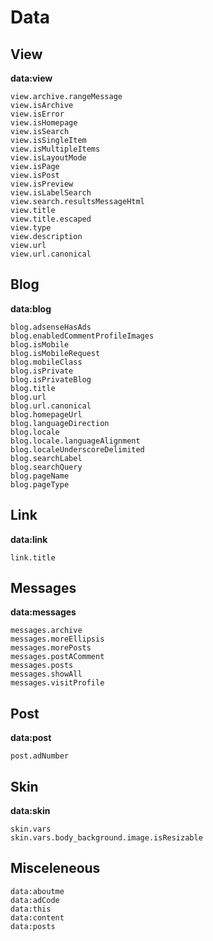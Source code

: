 # Data
## View
**data:view**
```
view.archive.rangeMessage
view.isArchive
view.isError
view.isHomepage
view.isSearch
view.isSingleItem
view.isMultipleItems
view.isLayoutMode
view.isPage
view.isPost
view.isPreview
view.isLabelSearch
view.search.resultsMessageHtml
view.title
view.title.escaped
view.type
view.description
view.url
view.url.canonical
```
## Blog
**data:blog**
```
blog.adsenseHasAds
blog.enabledCommentProfileImages
blog.isMobile
blog.isMobileRequest
blog.mobileClass
blog.isPrivate
blog.isPrivateBlog
blog.title
blog.url
blog.url.canonical
blog.homepageUrl
blog.languageDirection
blog.locale
blog.locale.languageAlignment
blog.localeUnderscoreDelimited
blog.searchLabel
blog.searchQuery
blog.pageName
blog.pageType
```
## Link
**data:link**
```
link.title
```
## Messages
**data:messages**
```
messages.archive
messages.moreEllipsis
messages.morePosts
messages.postAComment
messages.posts
messages.showAll
messages.visitProfile
```
## Post
**data:post**
```
post.adNumber
```
## Skin
**data:skin**
```
skin.vars
skin.vars.body_background.image.isResizable
```
## Misceleneous
```
data:aboutme
data:adCode
data:this
data:content
data:posts
```
